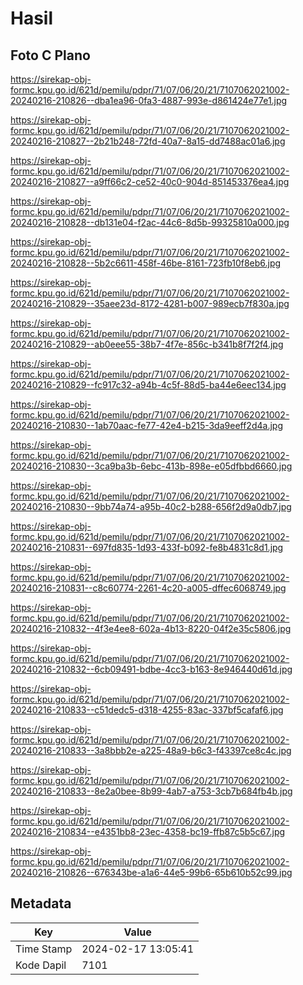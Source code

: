 # Hasil

## Foto C Plano

https://sirekap-obj-formc.kpu.go.id/621d/pemilu/pdpr/71/07/06/20/21/7107062021002-20240216-210826--dba1ea96-0fa3-4887-993e-d861424e77e1.jpg

https://sirekap-obj-formc.kpu.go.id/621d/pemilu/pdpr/71/07/06/20/21/7107062021002-20240216-210827--2b21b248-72fd-40a7-8a15-dd7488ac01a6.jpg

https://sirekap-obj-formc.kpu.go.id/621d/pemilu/pdpr/71/07/06/20/21/7107062021002-20240216-210827--a9ff66c2-ce52-40c0-904d-851453376ea4.jpg

https://sirekap-obj-formc.kpu.go.id/621d/pemilu/pdpr/71/07/06/20/21/7107062021002-20240216-210828--db131e04-f2ac-44c6-8d5b-99325810a000.jpg

https://sirekap-obj-formc.kpu.go.id/621d/pemilu/pdpr/71/07/06/20/21/7107062021002-20240216-210828--5b2c6611-458f-46be-8161-723fb10f8eb6.jpg

https://sirekap-obj-formc.kpu.go.id/621d/pemilu/pdpr/71/07/06/20/21/7107062021002-20240216-210829--35aee23d-8172-4281-b007-989ecb7f830a.jpg

https://sirekap-obj-formc.kpu.go.id/621d/pemilu/pdpr/71/07/06/20/21/7107062021002-20240216-210829--ab0eee55-38b7-4f7e-856c-b341b8f7f2f4.jpg

https://sirekap-obj-formc.kpu.go.id/621d/pemilu/pdpr/71/07/06/20/21/7107062021002-20240216-210829--fc917c32-a94b-4c5f-88d5-ba44e6eec134.jpg

https://sirekap-obj-formc.kpu.go.id/621d/pemilu/pdpr/71/07/06/20/21/7107062021002-20240216-210830--1ab70aac-fe77-42e4-b215-3da9eeff2d4a.jpg

https://sirekap-obj-formc.kpu.go.id/621d/pemilu/pdpr/71/07/06/20/21/7107062021002-20240216-210830--3ca9ba3b-6ebc-413b-898e-e05dfbbd6660.jpg

https://sirekap-obj-formc.kpu.go.id/621d/pemilu/pdpr/71/07/06/20/21/7107062021002-20240216-210830--9bb74a74-a95b-40c2-b288-656f2d9a0db7.jpg

https://sirekap-obj-formc.kpu.go.id/621d/pemilu/pdpr/71/07/06/20/21/7107062021002-20240216-210831--697fd835-1d93-433f-b092-fe8b4831c8d1.jpg

https://sirekap-obj-formc.kpu.go.id/621d/pemilu/pdpr/71/07/06/20/21/7107062021002-20240216-210831--c8c60774-2261-4c20-a005-dffec6068749.jpg

https://sirekap-obj-formc.kpu.go.id/621d/pemilu/pdpr/71/07/06/20/21/7107062021002-20240216-210832--4f3e4ee8-602a-4b13-8220-04f2e35c5806.jpg

https://sirekap-obj-formc.kpu.go.id/621d/pemilu/pdpr/71/07/06/20/21/7107062021002-20240216-210832--6cb09491-bdbe-4cc3-b163-8e946440d61d.jpg

https://sirekap-obj-formc.kpu.go.id/621d/pemilu/pdpr/71/07/06/20/21/7107062021002-20240216-210833--c51dedc5-d318-4255-83ac-337bf5cafaf6.jpg

https://sirekap-obj-formc.kpu.go.id/621d/pemilu/pdpr/71/07/06/20/21/7107062021002-20240216-210833--3a8bbb2e-a225-48a9-b6c3-f43397ce8c4c.jpg

https://sirekap-obj-formc.kpu.go.id/621d/pemilu/pdpr/71/07/06/20/21/7107062021002-20240216-210833--8e2a0bee-8b99-4ab7-a753-3cb7b684fb4b.jpg

https://sirekap-obj-formc.kpu.go.id/621d/pemilu/pdpr/71/07/06/20/21/7107062021002-20240216-210834--e4351bb8-23ec-4358-bc19-ffb87c5b5c67.jpg

https://sirekap-obj-formc.kpu.go.id/621d/pemilu/pdpr/71/07/06/20/21/7107062021002-20240216-210826--676343be-a1a6-44e5-99b6-65b610b52c99.jpg


## Metadata

| Key        | Value               |
| ---------- | ------------------- |
| Time Stamp | 2024-02-17 13:05:41 |
| Kode Dapil | 7101                |



